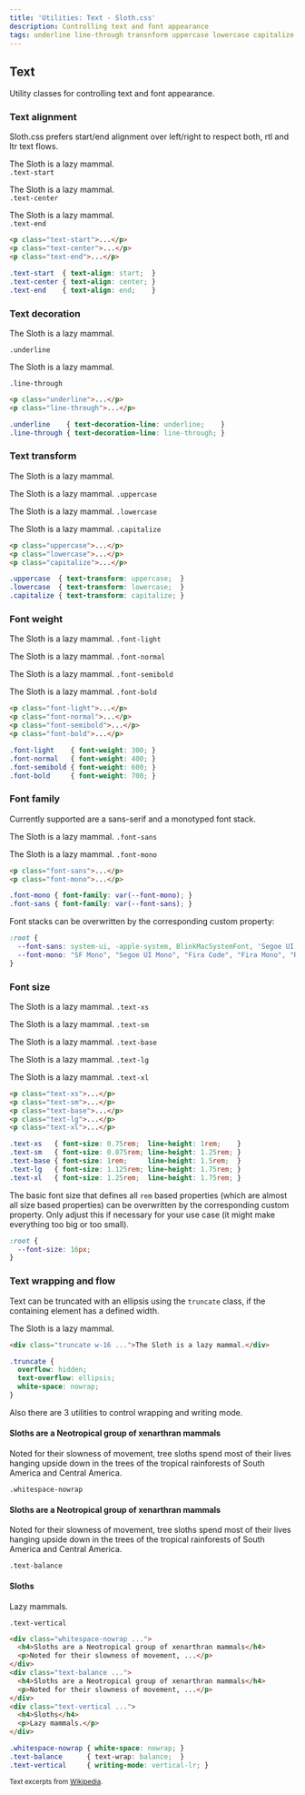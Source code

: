 ```yaml
---
title: 'Utilities: Text - Sloth.css'
description: Controlling text and font appearance
tags: underline line-through transnform uppercase lowercase capitalize font-weight font-family size truncate balance whitespace-nowrap vertical
---
```


## Text

Utility classes for controlling text and font appearance.

### Text alignment

Sloth.css prefers start/end alignment over left/right to respect both, rtl and ltr text flows.

<div class="demo">
  <p class="text-start">
    The Sloth is a lazy mammal.<br />
    <code>.text-start</code>
  </p>
  <p class="text-center">
    The Sloth is a lazy mammal.<br />
    <code>.text-center</code>
  </p>
  <p class="text-end">
    The Sloth is a lazy mammal.<br />
    <code>.text-end</code>
  </p>
</div>

```html
<p class="text-start">...</p>
<p class="text-center">...</p>
<p class="text-end">...</p>
```

```css
.text-start  { text-align: start;  }
.text-center { text-align: center; }
.text-end    { text-align: end;    }
```

### Text decoration

<div class="demo">
  <div class="flex gap-2 items-start">
    <p class="underline">The Sloth is a lazy mammal.</p>
    <code>.underline</code>
  </div>
  <div class="flex gap-2 items-start">
    <p class="line-through">The Sloth is a lazy mammal.</p>
    <code>.line-through</code>
  </div>
</div>

```html
<p class="underline">...</p>
<p class="line-through">...</p>
```

```css
.underline    { text-decoration-line: underline;    }
.line-through { text-decoration-line: line-through; }
```

### Text transform

<div class="demo">
  <p>The Sloth is a lazy mammal.</p>
  <p class="uppercase">The Sloth is a lazy mammal. <code style="text-transform: none;">.uppercase</code></p>
  <p class="lowercase">The Sloth is a lazy mammal. <code style="text-transform: none;">.lowercase</code></p>
  <p class="capitalize">The Sloth is a lazy mammal. <code style="text-transform: none;">.capitalize</code></p>
</div>

```html
<p class="uppercase">...</p>
<p class="lowercase">...</p>
<p class="capitalize">...</p>
```

```css
.uppercase  { text-transform: uppercase;  }
.lowercase  { text-transform: lowercase;  }
.capitalize { text-transform: capitalize; }
```

### Font weight

<div class="demo">
  <p class="font-light">The Sloth is a lazy mammal. <code class="font-normal">.font-light</code></p>
  <p class="font-normal">The Sloth is a lazy mammal. <code class="font-normal">.font-normal</code></p>
  <p class="font-semibold">The Sloth is a lazy mammal. <code class="font-normal">.font-semibold</code></p>
  <p class="font-bold">The Sloth is a lazy mammal. <code class="font-normal">.font-bold</code></p>
</div>

```html
<p class="font-light">...</p>
<p class="font-normal">...</p>
<p class="font-semibold">...</p>
<p class="font-bold">...</p>
```

```css
.font-light    { font-weight: 300; }
.font-normal   { font-weight: 400; }
.font-semibold { font-weight: 600; }
.font-bold     { font-weight: 700; }
```

### Font family

Currently supported are a sans-serif and a monotyped font stack.

<div class="demo">
  <p class="font-sans">The Sloth is a lazy mammal. <code class="font-mono">.font-sans</code></p>
  <p class="font-mono">The Sloth is a lazy mammal. <code class="font-mono">.font-mono</code></p>
</div>

```html
<p class="font-sans">...</p>
<p class="font-mono">...</p>
```

```css
.font-mono { font-family: var(--font-mono); }
.font-sans { font-family: var(--font-sans); }
```

Font stacks can be overwritten by the corresponding custom property:

```css
:root {
  --font-sans: system-ui, -apple-system, BlinkMacSystemFont, 'Segoe UI', 'Roboto', 'Oxygen', 'Ubuntu', 'Cantarell', 'Fira Sans', 'Droid Sans', 'Helvetica Neue', 'Segoe UI Emoji', 'Apple Color Emoji', 'Noto Color Emoji', sans-serif;
  --font-mono: "SF Mono", "Segoe UI Mono", "Fira Code", "Fira Mono", "Roboto Mono", Menlo, Courier, monospace;
}
```

### Font size

<div class="demo">
  <p class="text-xs">The Sloth is a lazy mammal. <code class="text-sm">.text-xs</code></p>
  <p class="text-sm">The Sloth is a lazy mammal. <code class="text-sm">.text-sm</code></p>
  <p class="text-base">The Sloth is a lazy mammal. <code class="text-sm">.text-base</code></p>
  <p class="text-lg">The Sloth is a lazy mammal. <code class="text-sm">.text-lg</code></p>
  <p class="text-xl">The Sloth is a lazy mammal. <code class="text-sm">.text-xl</code></p>
</div>

```html
<p class="text-xs">...</p>
<p class="text-sm">...</p>
<p class="text-base">...</p>
<p class="text-lg">...</p>
<p class="text-xl">...</p>
```

```css
.text-xs   { font-size: 0.75rem;  line-height: 1rem;    }
.text-sm   { font-size: 0.875rem; line-height: 1.25rem; }
.text-base { font-size: 1rem;     line-height: 1.5rem;  }
.text-lg   { font-size: 1.125rem; line-height: 1.75rem; }
.text-xl   { font-size: 1.25rem;  line-height: 1.75rem; }
```

The basic font size that defines all `rem` based properties (which are almost all size based properties) can be overwritten by the corresponding custom property. Only adjust this if necessary for your use case (it might make everything too big or too small).

```css
:root {
  --font-size: 16px;
}
```

### Text wrapping and flow

Text can be truncated with an ellipsis using the `truncate` class, if the containing element has a defined width.

<div class="demo">
  <div class="truncate w-32 p-2 rounded bg-muted">The Sloth is a lazy mammal.</div>
</div>

```html
<div class="truncate w-16 ...">The Sloth is a lazy mammal.</div>
```

```css
.truncate {
  overflow: hidden;
  text-overflow: ellipsis;
  white-space: nowrap;
}
```

Also there are 3 utilities to control wrapping and writing mode.

<div class="demo flex flex-wrap gap-4">
  <div class="flex gap-2 items-center">
    <div class="whitespace-nowrap max-w-screen-xs p-4 rounded bg-muted overflow-x-auto">
      <h4>Sloths are a Neotropical group of xenarthran mammals</h4>
      <p>Noted for their slowness of movement, tree sloths spend most of their lives hanging upside down in the trees of the tropical rainforests of South America and Central America.</p>
    </div>
    <code>.whitespace-nowrap</code>
  </div>
  <div class="flex gap-2 items-center">
    <div class="text-balance max-w-screen-xs p-4 rounded bg-muted overflow-x-auto">
      <h4>Sloths are a Neotropical group of xenarthran mammals</h4>
      <p>Noted for their slowness of movement, tree sloths spend most of their lives hanging upside down in the trees of the tropical rainforests of South America and Central America.</p>
    </div>
    <code>.text-balance</code>
  </div>
  <div class="flex gap-2 items-center">
    <div class="text-vertical w-32 p-4 rounded bg-muted overflow-x-auto">
      <h4>Sloths</h4>
      <p>Lazy mammals.</p>
    </div>
    <code>.text-vertical</code>
  </div>
</div>

```html
<div class="whitespace-nowrap ...">
  <h4>Sloths are a Neotropical group of xenarthran mammals</h4>
  <p>Noted for their slowness of movement, ...</p>
</div>
<div class="text-balance ...">
  <h4>Sloths are a Neotropical group of xenarthran mammals</h4>
  <p>Noted for their slowness of movement, ...</p>
</div>
<div class="text-vertical ...">
  <h4>Sloths</h4>
  <p>Lazy mammals.</p>
</div>
```

```css
.whitespace-nowrap { white-space: nowrap; }
.text-balance      { text-wrap: balance;  }
.text-vertical     { writing-mode: vertical-lr; }
```

<small>Text excerpts from [Wikipedia](https://en.wikipedia.org/wiki/Sloth).</small>
